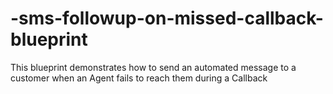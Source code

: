 # -sms-followup-on-missed-callback-blueprint
This blueprint demonstrates how to send an automated message to a customer when an Agent fails to reach them during a Callback
